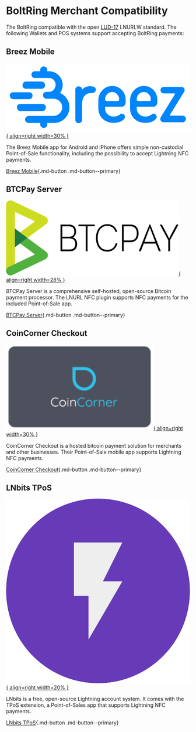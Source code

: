 # BoltRing Merchant Compatibility

The BoltRing compatible with the open [LUD-17](https://github.com/lnurl/luds/blob/luds/17.md) LNURLW
standard. The following Wallets and POS systems support accepting BoltRing payments:

## Breez Mobile

[![Breez Logo](images/breez-logo.png){ align=right width=30% }](https://breez.technology)

The Breez Mobile app for Android and iPhone offers simple non-custodial Point-of-Sale functionality,
including the possibility to accept Lightning NFC payments.

[Breez Mobile](https://breez.technology/mobile){.md-button .md-button--primary}

## BTCPay Server

[![BTCPay Logo](images/btcpay-logo.svg){ align=right width=28% }](https://btcpayserver.org/)

BTCPay Server is a comprehensive self-hosted, open-source Bitcoin payment processor. The LNURL NFC
plugin supports NFC payments for the included Point-of-Sale app.

[BTCPay Server](https://btcpayserver.org){.md-button .md-button--primary}

## CoinCorner Checkout

[![CoinCorner Icon](images/coincorner-icon.png){ align=right width=30% }](https://www.coincorner.com/checkout)

CoinCorner Checkout is a hosted bitcoin payment solution for merchants and other businesses. Their
Point-of-Sale mobile app supports Lightning NFC payments.

[CoinCorner Checkout](https://www.coincorner.com/checkout){.md-button .md-button--primary}

## LNbits TPoS

[![LNbits Icon](images/lnbits-icon.png){ align=right width=20% }](https://github.com/lnbits/lnbits/tree/main/lnbits/extensions/tpos)

LNbits is a free, open-source Lightning account system. It comes with the TPoS extension, a
Point-of-Sales app that supports Lightning NFC payments.

[LNbits TPoS](https://lnbits.com){.md-button .md-button--primary}
